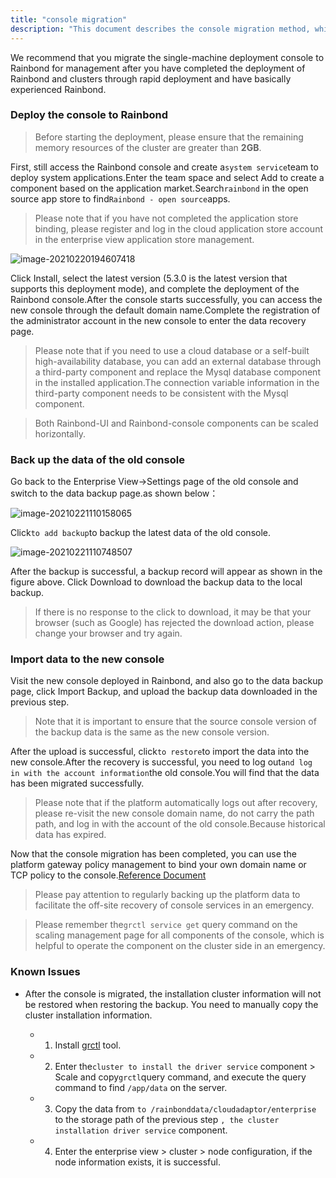 ```yaml
---
title: "console migration"
description: "This document describes the console migration method, which is suitable for migrating the console from the experience environment to the high-availability cluster environment."
---
```


We recommend that you migrate the single-machine deployment console to Rainbond for management after you have completed the deployment of Rainbond and clusters through rapid deployment and have basically experienced Rainbond.

### Deploy the console to Rainbond

> Before starting the deployment, please ensure that the remaining memory resources of the cluster are greater than <b>2GB</b>.

First, still access the Rainbond console and create a`system service`team to deploy system applications.Enter the team space and select Add to create a component based on the application market.Search`rainbond` in the open source app store to find`Rainbond - open source`apps.

> Please note that if you have not completed the application store binding, please register and log in the cloud application store account in the enterprise view application store management.

![image-20210220194607418](https://static.goodrain.com/images/5.3/get-rainbond-app.png)

Click Install, select the latest version (5.3.0 is the latest version that supports this deployment mode), and complete the deployment of the Rainbond console.After the console starts successfully, you can access the new console through the default domain name.Complete the registration of the administrator account in the new console to enter the data recovery page.

> Please note that if you need to use a cloud database or a self-built high-availability database, you can add an external database through a third-party component and replace the Mysql database component in the installed application.The connection variable information in the third-party component needs to be consistent with the Mysql component.

> Both Rainbond-UI and Rainbond-console components can be scaled horizontally.

### Back up the data of the old console

Go back to the Enterprise View->Settings page of the old console and switch to the data backup page.as shown below：

![image-20210221110158065](https://static.goodrain.com/images/5.3/data-backup.png)

Click`to add backup`to backup the latest data of the old console.

![image-20210221110748507](https://static.goodrain.com/images/5.3/down-backup-date.png)

After the backup is successful, a backup record will appear as shown in the figure above. Click Download to download the backup data to the local backup.

> If there is no response to the click to download, it may be that your browser (such as Google) has rejected the download action, please change your browser and try again.

### Import data to the new console

Visit the new console deployed in Rainbond, and also go to the data backup page, click Import Backup, and upload the backup data downloaded in the previous step.

> Note that it is important to ensure that the source console version of the backup data is the same as the new console version.

After the upload is successful, click`to restore`to import the data into the new console.After the recovery is successful, you need to log out`and log in with the account information`the old console.You will find that the data has been migrated successfully.

> Please note that if the platform automatically logs out after recovery, please re-visit the new console domain name, do not carry the path path, and log in with the account of the old console.Because historical data has expired.

Now that the console migration has been completed, you can use the platform gateway policy management to bind your own domain name or TCP policy to the console.[Reference Document](/docs/use-manual/team-manage/gateway/rules/domain/)

> Please pay attention to regularly backing up the platform data to facilitate the off-site recovery of console services in an emergency.

> Please remember the`grctl service get` query command on the scaling management page for all components of the console, which is helpful to operate the component on the cluster side in an emergency.

### Known Issues

* After the console is migrated, the installation cluster information will not be restored when restoring the backup. You need to manually copy the cluster installation information.

  * 1. Install [grctl](/docs/ops-guide/tools/grctl) tool.

  * 2. Enter the`cluster to install the driver service` component > Scale and copy`grctl`query command, and execute the query command to find `/app/data` on the server.

  * 3. Copy the data from `to /rainbonddata/cloudadaptor/enterprise` to the storage path of the previous step `, the cluster installation driver service` component.

  * 4. Enter the enterprise view  > cluster > node configuration, if the node information exists, it is successful.

